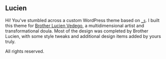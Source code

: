 ## Lucien

Hi! You've stumbled across a custom WordPress theme based on [`_s`](https://underscores.me/). I built this theme for [Brother Lucien Vedego](https://www.brotherlucien.com/), a multidimensional artist and transformational doula. Most of the design was completed by Brother Lucien, with some style tweaks and additional design items added by yours truly.

All rights reserved.
